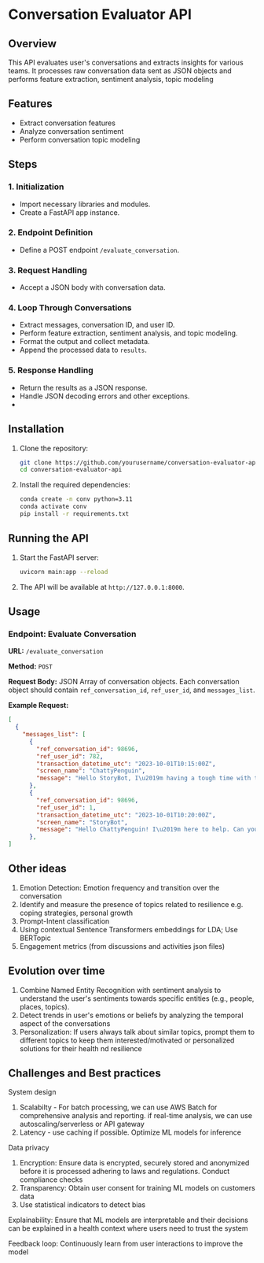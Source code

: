 # Conversation Evaluator API  
  
## Overview  
This API evaluates user's conversations and extracts insights for various teams. It processes raw conversation data sent as JSON objects and performs feature extraction, sentiment analysis, topic modeling
  
## Features  
- Extract conversation features  
- Analyze conversation sentiment  
- Perform conversation topic modeling

  
## Steps  
  
### 1. Initialization  
  
- Import necessary libraries and modules.  
- Create a FastAPI app instance.  
  
### 2. Endpoint Definition  
  
- Define a POST endpoint `/evaluate_conversation`.  
  
### 3. Request Handling  
  
- Accept a JSON body with conversation data.  
  
### 4. Loop Through Conversations  
  
- Extract messages, conversation ID, and user ID.  
- Perform feature extraction, sentiment analysis, and topic modeling.  
- Format the output and collect metadata.  
- Append the processed data to `results`.  
  
### 5. Response Handling  
  
- Return the results as a JSON response.  
- Handle JSON decoding errors and other exceptions.
- 
## Installation  
  
1. Clone the repository:  
    ```bash  
    git clone https://github.com/yourusername/conversation-evaluator-api.git  
    cd conversation-evaluator-api  
    ```  
  
2. Install the required dependencies:  
    ```bash
    conda create -n conv python=3.11
    conda activate conv
    pip install -r requirements.txt  
    ```  
  
## Running the API  
  
1. Start the FastAPI server:  
    ```bash  
    uvicorn main:app --reload  
    ```  
  
2. The API will be available at `http://127.0.0.1:8000`.  
  
## Usage  
  
### Endpoint: Evaluate Conversation  
  
**URL:** `/evaluate_conversation`  
  
**Method:** `POST`  
  
**Request Body:** JSON Array of conversation objects. Each conversation object should contain `ref_conversation_id`, `ref_user_id`, and `messages_list`.  
  
**Example Request:**  
```json  
[
  {
    "messages_list": [
      {
        "ref_conversation_id": 98696,
        "ref_user_id": 782,
        "transaction_datetime_utc": "2023-10-01T10:15:00Z",
        "screen_name": "ChattyPenguin",
        "message": "Hello StoryBot, I\u2019m having a tough time with this app. My fingers aren\u2019t what they used to be. Can you help me?"
      },
      {
        "ref_conversation_id": 98696,
        "ref_user_id": 1,
        "transaction_datetime_utc": "2023-10-01T10:20:00Z",
        "screen_name": "StoryBot",
        "message": "Hello ChattyPenguin! I\u2019m here to help. Can you tell me what issues you're experiencing with the app?"
      },
]
```
## Other ideas
1. Emotion Detection: Emotion frequency and transition over the conversation
2. Identify and measure the presence of topics related to resilience e.g. coping strategies, personal growth
3. Prompt-Intent classification
4. Using contextual Sentence Transformers embeddings for LDA; Use BERTopic
5. Engagement metrics (from discussions and activities json files)

## Evolution over time
1. Combine Named Entity Recognition with sentiment analysis to understand the user's sentiments towards specific entities (e.g., people, places, topics).
2. Detect trends in user's emotions or beliefs by analyzing the temporal aspect of the conversations
3. Personalization: If users always talk about similar topics, prompt them to different topics to keep them interested/motivated or personalized solutions for their health nd resilience

## Challenges and Best practices
System design
1. Scalabilty - For batch processing, we can use AWS Batch for comprehensive analysis and reporting. if real-time analysis, we can use autoscaling/serverless or API gateway
2. Latency - use caching if possible. Optimize ML models for inference

Data privacy
1. Encryption: Ensure data is encrypted, securely stored and anonymized before it is processed adhering to laws and regulations. Conduct compliance checks
2. Transparency: Obtain user consent for training ML models on customers data
3. Use statistical indicators to detect bias

Explainability: Ensure that ML models are interpretable and their decisions can be explained in a health context where users need to trust the system

Feedback loop: Continuously learn from user interactions to improve the model





